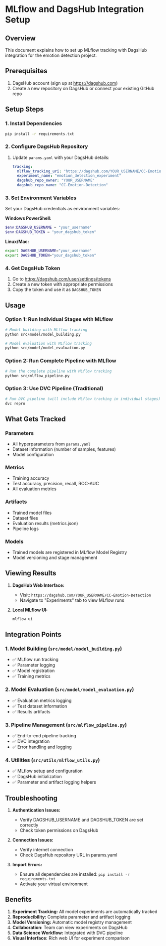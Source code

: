 # MLflow and DagsHub Integration Setup

## Overview
This document explains how to set up MLflow tracking with DagsHub integration for the emotion detection project.

## Prerequisites
1. DagsHub account (sign up at https://dagshub.com)
2. Create a new repository on DagsHub or connect your existing GitHub repo

## Setup Steps

### 1. Install Dependencies
```bash
pip install -r requirements.txt
```

### 2. Configure DagsHub Repository
1. Update `params.yaml` with your DagsHub details:
   ```yaml
   tracking:
     mlflow_tracking_uri: "https://dagshub.com/YOUR_USERNAME/CC-Emotion-Detection.mlflow"
     experiment_name: "emotion_detection_experiment"
     dagshub_repo_owner: "YOUR_USERNAME"
     dagshub_repo_name: "CC-Emotion-Detection"
   ```

### 3. Set Environment Variables
Set your DagsHub credentials as environment variables:

**Windows PowerShell:**
```powershell
$env:DAGSHUB_USERNAME = "your_username"
$env:DAGSHUB_TOKEN = "your_dagshub_token"
```

**Linux/Mac:**
```bash
export DAGSHUB_USERNAME="your_username"
export DAGSHUB_TOKEN="your_dagshub_token"
```

### 4. Get DagsHub Token
1. Go to https://dagshub.com/user/settings/tokens
2. Create a new token with appropriate permissions
3. Copy the token and use it as `DAGSHUB_TOKEN`

## Usage

### Option 1: Run Individual Stages with MLflow
```bash
# Model building with MLflow tracking
python src/model/model_building.py

# Model evaluation with MLflow tracking  
python src/model/model_evaluation.py
```

### Option 2: Run Complete Pipeline with MLflow
```bash
# Run the complete pipeline with MLflow tracking
python src/mlflow_pipeline.py
```

### Option 3: Use DVC Pipeline (Traditional)
```bash
# Run DVC pipeline (will include MLflow tracking in individual stages)
dvc repro
```

## What Gets Tracked

### Parameters
- All hyperparameters from `params.yaml`
- Dataset information (number of samples, features)
- Model configuration

### Metrics
- Training accuracy
- Test accuracy, precision, recall, ROC-AUC
- All evaluation metrics

### Artifacts
- Trained model files
- Dataset files
- Evaluation results (metrics.json)
- Pipeline logs

### Models
- Trained models are registered in MLflow Model Registry
- Model versioning and stage management

## Viewing Results

1. **DagsHub Web Interface:**
   - Visit: `https://dagshub.com/YOUR_USERNAME/CC-Emotion-Detection`
   - Navigate to "Experiments" tab to view MLflow runs

2. **Local MLflow UI:**
   ```bash
   mlflow ui
   ```

## Integration Points

### 1. Model Building (`src/model/model_building.py`)
- ✅ MLflow run tracking
- ✅ Parameter logging
- ✅ Model registration
- ✅ Training metrics

### 2. Model Evaluation (`src/model/model_evaluation.py`)
- ✅ Evaluation metrics logging
- ✅ Test dataset information
- ✅ Results artifacts

### 3. Pipeline Management (`src/mlflow_pipeline.py`)
- ✅ End-to-end pipeline tracking
- ✅ DVC integration
- ✅ Error handling and logging

### 4. Utilities (`src/utils/mlflow_utils.py`)
- ✅ MLflow setup and configuration
- ✅ DagsHub initialization
- ✅ Parameter and artifact logging helpers

## Troubleshooting

1. **Authentication Issues:**
   - Verify DAGSHUB_USERNAME and DAGSHUB_TOKEN are set correctly
   - Check token permissions on DagsHub

2. **Connection Issues:**
   - Verify internet connection
   - Check DagsHub repository URL in params.yaml

3. **Import Errors:**
   - Ensure all dependencies are installed: `pip install -r requirements.txt`
   - Activate your virtual environment

## Benefits

1. **Experiment Tracking:** All model experiments are automatically tracked
2. **Reproducibility:** Complete parameter and artifact logging
3. **Model Versioning:** Automatic model registry management
4. **Collaboration:** Team can view experiments on DagsHub
5. **Data Science Workflow:** Integrated with DVC pipeline
6. **Visual Interface:** Rich web UI for experiment comparison